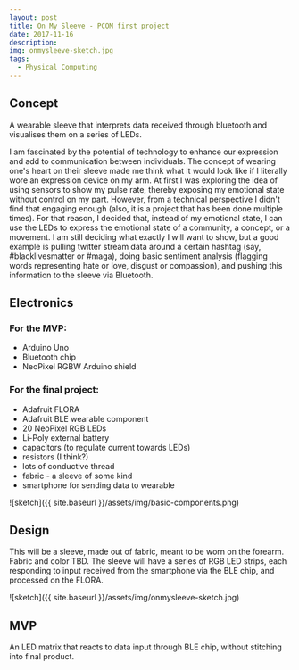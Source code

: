 ```yaml
---
layout: post
title: On My Sleeve - PCOM first project
date: 2017-11-16
description:
img: onmysleeve-sketch.jpg
tags:
  - Physical Computing
---
```


## Concept

A wearable sleeve that interprets data received through bluetooth and visualises them on a series of LEDs.

I am fascinated by the potential of technology to enhance our expression and add to communication between individuals. The concept of wearing one's heart on their sleeve made me think what it would look like if I literally wore an expression device on my arm. At first I was exploring the idea of using sensors to show my pulse rate, thereby exposing my emotional state without control on my part. However, from a technical perspective I didn't find that engaging enough (also, it is a project that has been done multiple times). For that reason, I decided that, instead of my emotional state, I can use the LEDs to express the emotional state of a community, a concept, or a movement. I am still deciding what exactly I will want to show, but a good example is pulling twitter stream data around a certain hashtag (say, #blacklivesmatter or #maga), doing basic sentiment analysis (flagging words representing hate or love, disgust or compassion), and pushing this information to the sleeve via Bluetooth.


## Electronics

### For the MVP:

- Arduino Uno
- Bluetooth chip
- NeoPixel RGBW Arduino shield

### For the final project:

- Adafruit FLORA
- Adafruit BLE wearable component
- 20 NeoPixel RGB LEDs
- Li-Poly external battery
- capacitors (to regulate current towards LEDs)
- resistors (I think?)
- lots of conductive thread
- fabric - a sleeve of some kind
- smartphone for sending data to wearable

![sketch]({{ site.baseurl }}/assets/img/basic-components.png)


## Design

This will be a sleeve, made out of fabric, meant to be worn on the forearm. Fabric and color TBD. The sleeve will have a series of RGB LED strips, each responding to input received from the smartphone via the BLE chip, and processed on the FLORA.

![sketch]({{ site.baseurl }}/assets/img/onmysleeve-sketch.jpg)


## MVP

An LED matrix that reacts to data input through BLE chip, without stitching into final product.
